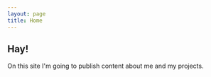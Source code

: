 ```yaml
---
layout: page
title: Home
---
```

## Hay!

On this site I'm going to publish content about me and my projects.

